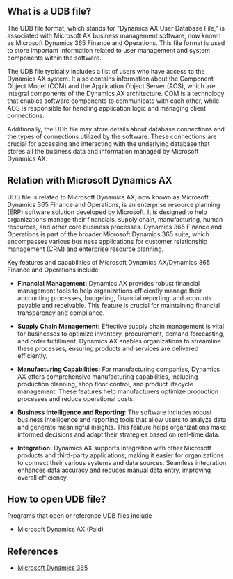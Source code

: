 ## What is a UDB file?

The UDB file format, which stands for "Dynamics AX User Database File," is associated with Microsoft AX business management software, now known as Microsoft Dynamics 365 Finance and Operations. This file format is used to store important information related to user management and system components within the software.

The UDB file typically includes a list of users who have access to the Dynamics AX system. It also contains information about the Component Object Model (COM) and the Application Object Server (AOS), which are integral components of the Dynamics AX architecture. COM is a technology that enables software components to communicate with each other, while AOS is responsible for handling application logic and managing client connections.

Additionally, the UDb file may store details about database connections and the types of connections utilized by the software. These connections are crucial for accessing and interacting with the underlying database that stores all the business data and information managed by Microsoft Dynamics AX.

## Relation with Microsoft Dynamics AX

UDB file is related to Microsoft Dynamics AX, now known as Microsoft Dynamics 365 Finance and Operations, is an enterprise resource planning (ERP) software solution developed by Microsoft. It is designed to help organizations manage their financials, supply chain, manufacturing, human resources, and other core business processes. Dynamics 365 Finance and Operations is part of the broader Microsoft Dynamics 365 suite, which encompasses various business applications for customer relationship management (CRM) and enterprise resource planning.

Key features and capabilities of Microsoft Dynamics AX/Dynamics 365 Finance and Operations include:

- **Financial Management:** Dynamics AX provides robust financial management tools to help organizations efficiently manage their accounting processes, budgeting, financial reporting, and accounts payable and receivable. This feature is crucial for maintaining financial transparency and compliance.

- **Supply Chain Management:** Effective supply chain management is vital for businesses to optimize inventory, procurement, demand forecasting, and order fulfillment. Dynamics AX enables organizations to streamline these processes, ensuring products and services are delivered efficiently.

- **Manufacturing Capabilities:** For manufacturing companies, Dynamics AX offers comprehensive manufacturing capabilities, including production planning, shop floor control, and product lifecycle management. These features help manufacturers optimize production processes and reduce operational costs.

- **Business Intelligence and Reporting:** The software includes robust business intelligence and reporting tools that allow users to analyze data and generate meaningful insights. This feature helps organizations make informed decisions and adapt their strategies based on real-time data.

- **Integration:** Dynamics AX supports integration with other Microsoft products and third-party applications, making it easier for organizations to connect their various systems and data sources. Seamless integration enhances data accuracy and reduces manual data entry, improving overall efficiency.

## How to open UDB file?

Programs that open or reference UDB files include

- Microsoft Dynamics AX (Paid)

## References
- [Microsoft Dynamics 365](https://en.wikipedia.org/wiki/Microsoft_Dynamics_365)
